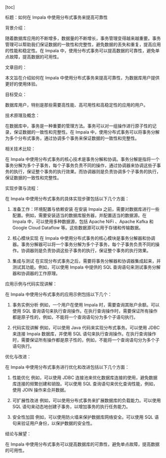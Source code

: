 
[toc]                    
                
                
标题：如何在 Impala 中使用分布式事务来提高可靠性

背景介绍：

随着数据库应用的不断增多，数据量的不断增长，事务管理变得越来越重要。事务管理可以帮助我们保证数据的一致性和完整性，避免数据的丢失和重复，提高应用的性能和稳定性。在 Impala 中，使用分布式事务可以提高数据的可靠性，避免单点故障，提高数据的可用性。

文章目的：

本文旨在介绍如何在 Impala 中使用分布式事务来提高可靠性，为数据库用户提供更好的使用体验。

目标受众：

数据库用户，特别是那些需要高性能、高可用性和高稳定性的应用的用户。

技术原理及概念：

在数据库中，事务是一种重要的管理方法。事务可以对一组操作进行原子性的记录，保证数据的一致性和完整性。在 Impala 中，使用分布式事务可以将事务分解为多个分布式事务，通过协调多个事务来保证数据的一致性和完整性。

相关技术比较：

在 Impala 中使用分布式事务的核心技术是事务分解和协调。事务分解是指将一个事务分解为多个子事务，每个子事务负责不同的操作，通过协调器来协调这些子事务的执行，保证整个事务的执行效果。而协调器则是负责协调多个子事务的执行，保证数据的一致性和完整性。

实现步骤与流程：

在 Impala 中使用分布式事务的具体实现步骤包括以下几个方面：

1. 准备工作：环境配置与依赖安装
   在安装 Impala 之前，需要对数据库进行一些配置。例如，需要安装适当的数据库服务器，并配置适当的数据源。在 Impala 中，可以使用多种数据源，包括 Apache NiFi 、Apache Kafka 和 Google Cloud Dataflow 等。这些数据源可以用于存储和传输数据。

2. 核心模块实现
   在 Impala 中使用分布式事务的核心模块是事务分解器和协调器。事务分解器可以将一个事务分解为多个子事务，每个子事务负责不同的操作。协调器则是负责协调这些子事务的执行，保证整个事务的执行效果。

3. 集成与测试
   在实现分布式事务之后，需要将事务分解器和协调器集成起来，并测试其功能。例如，可以使用 Impala 中提供的 SQL 查询语句来测试事务分解器和协调器的工作原理。

应用示例与代码实现讲解：

在 Impala 中使用分布式事务的应用示例包括以下几个：

1. 事务实例分析
   例如，一个用户在使用 Impala 时，需要查询其账户余额。可以使用 SQL 查询语句来执行查询操作。在执行查询操作时，需要保证所有操作都是原子性的，例如，不能将一个查询语句分为多个子语句执行。

2. 代码实现讲解
   例如，可以使用 Java 代码来实现分布式事务。可以使用 JDBC 来连接 Impala 数据库，并使用 SQL 语句来执行查询操作。在执行查询操作时，需要保证所有操作都是原子性的，例如，不能将一个查询语句分为多个子语句执行。

优化与改进：

在 Impala 中使用分布式事务进行优化和改进包括以下几个方面：

1. 性能优化
   例如，可以使用 JDBC 连接池来优化数据库连接的使用，避免数据库连接的频繁创建和销毁。可以使用 SQL 查询语句来优化查询性能，例如，使用 JOIN 操作来合并数据。

2. 可扩展性改进
   例如，可以使用分布式事务来扩展数据库的负载能力。可以使用 SQL 语句来动态地创建子事务，以增加事务的执行任务能力。

3. 安全性加固
   例如，可以使用防火墙来保护数据库网络安全。可以使用 SQL 语句来验证用户身份，以保护数据的安全性。

结论与展望：

在 Impala 中使用分布式事务可以提高数据库的可靠性，避免单点故障，提高数据的可用性。


